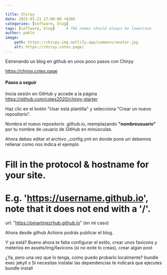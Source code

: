 ```yaml
---

title: Chirpy 
date: 2025-03-21 17:00:00 +0200
categories: [software, blog]
tags: [software, blog]     # TAG names should always be lowercase
author: pablo
image:
    path: https://chirpy-img.netlify.app/commons/avatar.jpg
    alt: https://chirpy.cotes.page/
---
```



Estrenando un blog en github en unos poco pasos con Chirpy 


<a href="https://chirpy.cotes.page">https://chirpy.cotes.page</a>

<h4>Pasos a seguir</h4> 

Inicia sesión en GitHub y accede a la página <a href="https://github.com/cotes2020/chirpy-starter">https://github.com/cotes2020/chirpy-starter</a>

Haz clic en el botón "Usar esta plantilla" y selecciona "Crear un nuevo repositorio".

Nombra el nuevo repositorio <nombreusuario>.github.io, reemplazando <b>"nombreusuario"</b> por tu nombre de usuario de GitHub en minúsculas.

Ahora debes editar el archivo _config.yml en donde pone url debemos rellenar como nos indica el ejemplo 

# Fill in the protocol & hostname for your site.
# E.g. 'https://username.github.io', note that it does not end with a '/'. 
url: "https://pmartinezrhub.github.io" (en mi caso)

Ahora desde github Actions podrás publicar el blog. 

Y ya está? Bueno ahora te falta configurar el estilo, crear unos favicons y meterlos en  assets/img/favicons (si no exite lo creas),  crear algún post 

 ¿Ya, pero una vez que lo tenga, como puedo probarlo localmente?
 bundle exec jekyll s
 Si necesitas instalar las dependencias te indicará que ejecutes
 bundle install 
 
